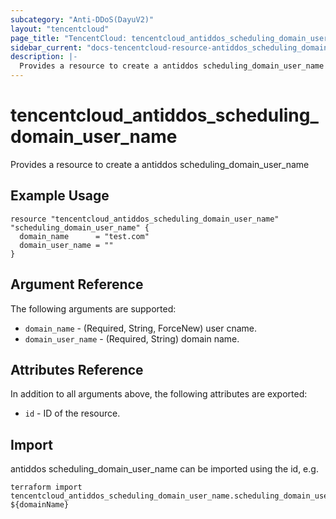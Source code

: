 ```yaml
---
subcategory: "Anti-DDoS(DayuV2)"
layout: "tencentcloud"
page_title: "TencentCloud: tencentcloud_antiddos_scheduling_domain_user_name"
sidebar_current: "docs-tencentcloud-resource-antiddos_scheduling_domain_user_name"
description: |-
  Provides a resource to create a antiddos scheduling_domain_user_name
---
```


# tencentcloud_antiddos_scheduling_domain_user_name

Provides a resource to create a antiddos scheduling_domain_user_name

## Example Usage

```hcl
resource "tencentcloud_antiddos_scheduling_domain_user_name" "scheduling_domain_user_name" {
  domain_name      = "test.com"
  domain_user_name = ""
}
```

## Argument Reference

The following arguments are supported:

* `domain_name` - (Required, String, ForceNew) user cname.
* `domain_user_name` - (Required, String) domain name.

## Attributes Reference

In addition to all arguments above, the following attributes are exported:

* `id` - ID of the resource.



## Import

antiddos scheduling_domain_user_name can be imported using the id, e.g.

```
terraform import tencentcloud_antiddos_scheduling_domain_user_name.scheduling_domain_user_name ${domainName}
```

